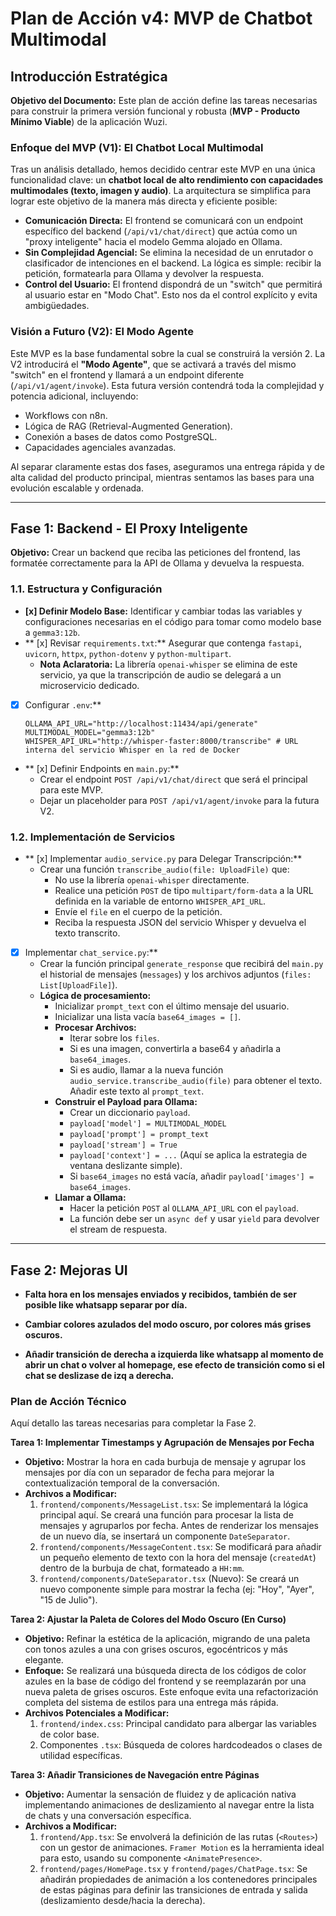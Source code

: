 # Plan de Acción v4: MVP de Chatbot Multimodal

## Introducción Estratégica

**Objetivo del Documento:** Este plan de acción define las tareas necesarias para construir la primera versión funcional y robusta (**MVP - Producto Mínimo Viable**) de la aplicación Wuzi.

### Enfoque del MVP (V1): El Chatbot Local Multimodal

Tras un análisis detallado, hemos decidido centrar este MVP en una única funcionalidad clave: un **chatbot local de alto rendimiento con capacidades multimodales (texto, imagen y audio)**. La arquitectura se simplifica para lograr este objetivo de la manera más directa y eficiente posible:

  * **Comunicación Directa:** El frontend se comunicará con un endpoint específico del backend (`/api/v1/chat/direct`) que actúa como un "proxy inteligente" hacia el modelo Gemma alojado en Ollama.
  * **Sin Complejidad Agencial:** Se elimina la necesidad de un enrutador o clasificador de intenciones en el backend. La lógica es simple: recibir la petición, formatearla para Ollama y devolver la respuesta.
  * **Control del Usuario:** El frontend dispondrá de un "switch" que permitirá al usuario estar en "Modo Chat". Esto nos da el control explícito y evita ambigüedades.

### Visión a Futuro (V2): El Modo Agente

Este MVP es la base fundamental sobre la cual se construirá la versión 2. La V2 introducirá el **"Modo Agente"**, que se activará a través del mismo "switch" en el frontend y llamará a un endpoint diferente (`/api/v1/agent/invoke`). Esta futura versión contendrá toda la complejidad y potencia adicional, incluyendo:

  * Workflows con n8n.
  * Lógica de RAG (Retrieval-Augmented Generation).
  * Conexión a bases de datos como PostgreSQL.
  * Capacidades agenciales avanzadas.

Al separar claramente estas dos fases, aseguramos una entrega rápida y de alta calidad del producto principal, mientras sentamos las bases para una evolución escalable y ordenada.

-----

## Fase 1: Backend - El Proxy Inteligente

**Objetivo:** Crear un backend que reciba las peticiones del frontend, las formatée correctamente para la API de Ollama y devuelva la respuesta.

### 1.1. Estructura y Configuración

  * **[x] Definir Modelo Base:** Identificar y cambiar todas las variables y configuraciones necesarias en el código para tomar como modelo base a `gemma3:12b`.
  * ** [x] Revisar `requirements.txt`:** Asegurar que contenga `fastapi`, `uvicorn`, `httpx`, `python-dotenv` y `python-multipart`.
      * **Nota Aclaratoria:** La librería `openai-whisper` se elimina de este servicio, ya que la transcripción de audio se delegará a un microservicio dedicado.
  * [x] Configurar `.env`:**
    ```
    OLLAMA_API_URL="http://localhost:11434/api/generate"
    MULTIMODAL_MODEL="gemma3:12b"
    WHISPER_API_URL="http://whisper-faster:8000/transcribe" # URL interna del servicio Whisper en la red de Docker
    ```
  * ** [x] Definir Endpoints en `main.py`:**
      * Crear el endpoint `POST /api/v1/chat/direct` que será el principal para este MVP.
      * Dejar un placeholder para `POST /api/v1/agent/invoke` para la futura V2.

### 1.2. Implementación de Servicios

  * ** [x] Implementar `audio_service.py` para Delegar Transcripción:**
      * Crear una función `transcribe_audio(file: UploadFile)` que:
          * No use la librería `openai-whisper` directamente.
          * Realice una petición `POST` de tipo `multipart/form-data` a la URL definida en la variable de entorno `WHISPER_API_URL`.
          * Envíe el `file` en el cuerpo de la petición.
          * Reciba la respuesta JSON del servicio Whisper y devuelva el texto transcrito.
  * [x] Implementar `chat_service.py`:**
      * Crear la función principal `generate_response` que recibirá del `main.py` el historial de mensajes (`messages`) y los archivos adjuntos (`files: List[UploadFile]`).
      * **Lógica de procesamiento:**
          * Inicializar `prompt_text` con el último mensaje del usuario.
          * Inicializar una lista vacía `base64_images = []`.
          * **Procesar Archivos:**
              * Iterar sobre los `files`.
              * Si es una imagen, convertirla a base64 y añadirla a `base64_images`.
              * Si es audio, llamar a la nueva función `audio_service.transcribe_audio(file)` para obtener el texto. Añadir este texto al `prompt_text`.
          * **Construir el Payload para Ollama:**
              * Crear un diccionario `payload`.
              * `payload['model'] = MULTIMODAL_MODEL`
              * `payload['prompt'] = prompt_text`
              * `payload['stream'] = True`
              * `payload['context'] = ...` (Aquí se aplica la estrategia de ventana deslizante simple).
              * Si `base64_images` no está vacía, añadir `payload['images'] = base64_images`.
          * **Llamar a Ollama:**
              * Hacer la petición `POST` al `OLLAMA_API_URL` con el `payload`.
              * La función debe ser un `async def` y usar `yield` para devolver el stream de respuesta.

-----

## Fase 2: Mejoras UI  

- **Falta hora en los mensajes enviados y recibidos, también de ser posible like whatsapp separar por día.**

- **Cambiar colores azulados del modo oscuro, por colores más grises oscuros.**

- **Añadir transición de derecha a izquierda like whatsapp al momento de abrir un chat o volver al homepage, ese efecto de transición como si el chat se deslizase de izq a derecha.**

### Plan de Acción Técnico

Aquí detallo las tareas necesarias para completar la Fase 2.

**Tarea 1: Implementar Timestamps y Agrupación de Mensajes por Fecha**

*   **Objetivo:** Mostrar la hora en cada burbuja de mensaje y agrupar los mensajes por día con un separador de fecha para mejorar la contextualización temporal de la conversación.
*   **Archivos a Modificar:**
    1.  `frontend/components/MessageList.tsx`: Se implementará la lógica principal aquí. Se creará una función para procesar la lista de mensajes y agruparlos por fecha. Antes de renderizar los mensajes de un nuevo día, se insertará un componente `DateSeparator`.
    2.  `frontend/components/MessageContent.tsx`: Se modificará para añadir un pequeño elemento de texto con la hora del mensaje (`createdAt`) dentro de la burbuja de chat, formateado a `HH:mm`.
    3.  `frontend/components/DateSeparator.tsx` (Nuevo): Se creará un nuevo componente simple para mostrar la fecha (ej: "Hoy", "Ayer", "15 de Julio").

**Tarea 2: Ajustar la Paleta de Colores del Modo Oscuro (En Curso)**

*   **Objetivo:** Refinar la estética de la aplicación, migrando de una paleta con tonos azules a una con grises oscuros, egocéntricos y más elegante.
*   **Enfoque:** Se realizará una búsqueda directa de los códigos de color azules en la base de código del frontend y se reemplazarán por una nueva paleta de grises oscuros. Este enfoque evita una refactorización completa del sistema de estilos para una entrega más rápida.
*   **Archivos Potenciales a Modificar:**
    1.  `frontend/index.css`: Principal candidato para albergar las variables de color base.
    2.  Componentes `.tsx`: Búsqueda de colores hardcodeados o clases de utilidad específicas.

**Tarea 3: Añadir Transiciones de Navegación entre Páginas**

*   **Objetivo:** Aumentar la sensación de fluidez y de aplicación nativa implementando animaciones de deslizamiento al navegar entre la lista de chats y una conversación específica.
*   **Archivos a Modificar:**
    1.  `frontend/App.tsx`: Se envolverá la definición de las rutas (`<Routes>`) con un gestor de animaciones. `Framer Motion` es la herramienta ideal para esto, usando su componente `<AnimatePresence>`.
    2.  `frontend/pages/HomePage.tsx` y `frontend/pages/ChatPage.tsx`: Se añadirán propiedades de animación a los contenedores principales de estas páginas para definir las transiciones de entrada y salida (deslizamiento desde/hacia la derecha).

